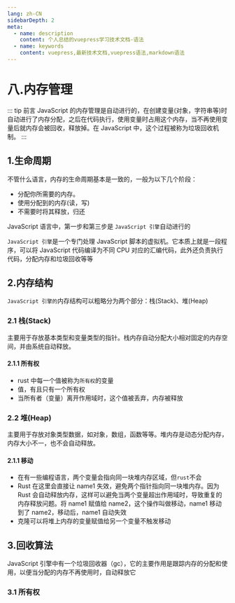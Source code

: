 ```yaml
---
lang: zh-CN
sidebarDepth: 2
meta:
  - name: description
    content: 个人总结的vuepress学习技术文档-语法
  - name: keywords
    content: vuepress,最新技术文档,vuepress语法,markdown语法
---
```


# 八.内存管理

::: tip 前言
JavaScript 的内存管理是自动进行的，在创建变量(对象，字符串等)时自动进行了内存分配，之后在代码执行，使用变量时占用这个内存，当不再使用变量后就内存会被回收，释放掉。在 JavaScript 中，这个过程被称为垃圾回收机制。
:::

## 1.生命周期

不管什么语言，内存的生命周期基本是一致的，一般为以下几个阶段：

- 分配你所需要的内存。
- 使用分配到的内存(读，写)
- 不需要时将其释放，归还

JavaScript 语言中，第一步和第三步是 `JavaScript 引擎`自动进行的

`JavaScript 引擎`是一个专门处理 JavaScript 脚本的虚拟机。它本质上就是一段程序，可以将 JavaScript 代码编译为不同 CPU 对应的汇编代码，此外还负责执行代码，分配内存和垃圾回收等等

## 2.内存结构

`JavaScript 引擎的`内存结构可以粗略分为两个部分：栈(Stack)、堆(Heap)

### 2.1 栈(Stack)

主要用于存放基本类型和变量类型的指针。栈内存自动分配大小相对固定的内存空间，并由系统自动释放。

#### 2.1.1 所有权

- rust 中每一个值被称为`所有权`的变量
- 值，有且只有一个所有权
- 当所有者（变量）离开作用域时，这个值被丢弃，内存被释放

### 2.2 堆(Heap)

主要用于存放对象类型数据，如对象，数组，函数等等。堆内存是动态分配内存，内存大小不一，也不会自动释放。

#### 2.1.1 移动

- 在有一些编程语言，两个变量会指向同一块堆内存区域，但`rust`不会
- Rust 在这里会直接让 name1 失效，避免两个指针指向同一块堆内存。因为 Rust 会自动释放内存，这样可以避免当两个变量超出作用域时，导致重复的内存释放问题。将 name1 赋值给 name2，这个操作叫做移动，name1 移动到了 name2，移动后，name1 自动失效
- 克隆可以将堆上内存的变量赋值给另一个变量不触发移动

## 3.回收算法

JavaScript 引擎中有一个垃圾回收器（gc），它的主要作用是跟踪内存的分配和使用，以便当分配的内存不再使用时，自动释放它

### 3.1 所有权
